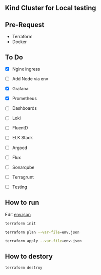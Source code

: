 ## Kind Cluster for Local testing
## Pre-Request
- Terraform
- Docker
## To Do
- [x] Nginx ingress
- [ ] Add Node via env
- [x] Grafana
- [x] Prometheus
- [ ] Dashboards
- [ ] Loki
- [ ] FluentD
- [ ] ELK Stack
- [ ] Argocd
- [ ] Flux
- [ ] Sonarqube
- [ ] Terragrunt
- [ ] Testing



## How to run

Edit [env.json](env.json)

```bash
terraform init
```
```bash
terraform plan --var-file=env.json
```
```bash
terraform apply --var-file=env.json
```

## How to destory
```bash
terraform destroy
```